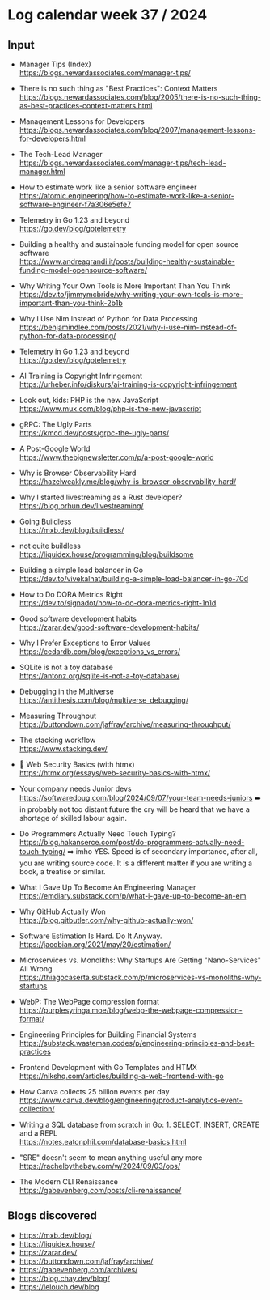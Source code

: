 # Log calendar week 37 / 2024


## Input


- Manager Tips (Index)  
https://blogs.newardassociates.com/manager-tips/
- There is no such thing as "Best Practices": Context Matters  
https://blogs.newardassociates.com/blog/2005/there-is-no-such-thing-as-best-practices-context-matters.html
- Management Lessons for Developers  
https://blogs.newardassociates.com/blog/2007/management-lessons-for-developers.html
- The Tech-Lead Manager  
https://blogs.newardassociates.com/manager-tips/tech-lead-manager.html
- How to estimate work like a senior software engineer  
https://atomic.engineering/how-to-estimate-work-like-a-senior-software-engineer-f7a306e5efe7
- Telemetry in Go 1.23 and beyond  
https://go.dev/blog/gotelemetry
- Building a healthy and sustainable funding model for open source software  
https://www.andreagrandi.it/posts/building-healthy-sustainable-funding-model-opensource-software/

- Why Writing Your Own Tools is More Important Than You Think  
https://dev.to/jimmymcbride/why-writing-your-own-tools-is-more-important-than-you-think-2b1b

- Why I Use Nim Instead of Python for Data Processing  
https://benjamindlee.com/posts/2021/why-i-use-nim-instead-of-python-for-data-processing/

- Telemetry in Go 1.23 and beyond  
https://go.dev/blog/gotelemetry

- AI Training is Copyright Infringement  
https://urheber.info/diskurs/ai-training-is-copyright-infringement
- Look out, kids: PHP is the new JavaScript  
https://www.mux.com/blog/php-is-the-new-javascript
- gRPC: The Ugly Parts  
https://kmcd.dev/posts/grpc-the-ugly-parts/
- A Post-Google World  
https://www.thebignewsletter.com/p/a-post-google-world
- Why is Browser Observability Hard  
https://hazelweakly.me/blog/why-is-browser-observability-hard/
- Why I started livestreaming as a Rust developer?  
https://blog.orhun.dev/livestreaming/
- Going Buildless  
https://mxb.dev/blog/buildless/
- not quite buildless  
https://liquidex.house/programming/blog/buildsome
- Building a simple load balancer in Go  
https://dev.to/vivekalhat/building-a-simple-load-balancer-in-go-70d
- How to Do DORA Metrics Right  
https://dev.to/signadot/how-to-do-dora-metrics-right-1n1d
- Good software development habits  
https://zarar.dev/good-software-development-habits/
- Why I Prefer Exceptions to Error Values  
https://cedardb.com/blog/exceptions_vs_errors/
- SQLite is not a toy database  
https://antonz.org/sqlite-is-not-a-toy-database/
- Debugging in the Multiverse  
https://antithesis.com/blog/multiverse_debugging/
- Measuring Throughput  
https://buttondown.com/jaffray/archive/measuring-throughput/
- The stacking workflow  
https://www.stacking.dev/
- :memo: Web Security Basics (with htmx)  
https://htmx.org/essays/web-security-basics-with-htmx/
- Your company needs Junior devs  
https://softwaredoug.com/blog/2024/09/07/your-team-needs-juniors
:arrow_right: in probably not too distant future the cry will be heard that we have a shortage of skilled labour again.
- Do Programmers Actually Need Touch Typing?  
https://blog.hakanserce.com/post/do-programmers-actually-need-touch-typing/
:arrow_right: imho YES. Speed is of secondary importance, after all, you are writing source code. It is a different matter if you are writing a book, a treatise or similar.
- What I Gave Up To Become An Engineering Manager  
https://emdiary.substack.com/p/what-i-gave-up-to-become-an-em
- Why GitHub Actually Won  
https://blog.gitbutler.com/why-github-actually-won/
- Software Estimation Is Hard. Do It Anyway.  
https://jacobian.org/2021/may/20/estimation/
- Microservices vs. Monoliths: Why Startups Are Getting "Nano-Services" All Wrong  
https://thiagocaserta.substack.com/p/microservices-vs-monoliths-why-startups
- WebP: The WebPage compression format  
https://purplesyringa.moe/blog/webp-the-webpage-compression-format/
- Engineering Principles for Building Financial Systems  
https://substack.wasteman.codes/p/engineering-principles-and-best-practices
- Frontend Development with Go Templates and HTMX  
https://nikshq.com/articles/building-a-web-frontend-with-go
- How Canva collects 25 billion events per day  
https://www.canva.dev/blog/engineering/product-analytics-event-collection/
- Writing a SQL database from scratch in Go: 1. SELECT, INSERT, CREATE and a REPL  
https://notes.eatonphil.com/database-basics.html
- "SRE" doesn't seem to mean anything useful any more  
https://rachelbythebay.com/w/2024/09/03/ops/
- The Modern CLI Renaissance  
https://gabevenberg.com/posts/cli-renaissance/



## Blogs discovered
- https://mxb.dev/blog/
- https://liquidex.house/
- https://zarar.dev/
- https://buttondown.com/jaffray/archive/
- https://gabevenberg.com/archives/
- https://blog.chay.dev/blog/
- https://lelouch.dev/blog
